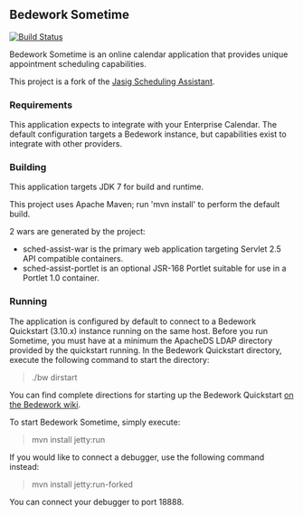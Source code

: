 ## Bedework Sometime

[![Build Status](https://travis-ci.org/Bedework/bw-sometime.svg?branch=master)](https://travis-ci.org/Bedework/bw-sometime)

Bedework Sometime is an online calendar application that provides unique appointment scheduling capabilities. 

This project is a fork of the [Jasig Scheduling Assistant](https://wiki.jasig.org/display/SA/Home).

### Requirements

This application expects to integrate with your Enterprise Calendar. The default configuration targets a Bedework instance, but capabilities exist to integrate with other providers.

### Building

This application targets JDK 7 for build and runtime. 

This project uses Apache Maven; run 'mvn install' to perform the default build.

2 wars are generated by the project:

* sched-assist-war is the primary web application targeting Servlet 2.5 API compatible containers.
* sched-assist-portlet is an optional JSR-168 Portlet suitable for use in a Portlet 1.0 container.

### Running

The application is configured by default to connect to a Bedework Quickstart (3.10.x) instance running on the same host. 
Before you run Sometime, you must have at a minimum the ApacheDS LDAP directory provided by the quickstart running. In the Bedework Quickstart directory, execute the following command to start the directory:

> ./bw dirstart

You can find complete directions for starting up the Bedework Quickstart [on the Bedework wiki](https://wiki.jasig.org/display/BWK310/Running+Bedework).

To start Bedework Sometime, simply execute:

> mvn install jetty:run

If you would like to connect a debugger, use the following command instead:

> mvn install jetty:run-forked

You can connect your debugger to port 18888.


